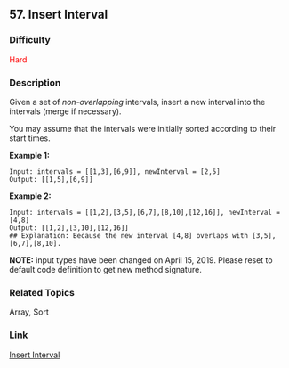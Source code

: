 ## 57. Insert Interval
### Difficulty

 <font color=red>Hard</font>

### Description

Given a set of _non-overlapping_ intervals, insert a new interval into the
intervals (merge if necessary).

You may assume that the intervals were initially sorted according to their
start times.

**Example 1:**
            Input: intervals = [[1,3],[6,9]], newInterval = [2,5]    Output: [[1,5],[6,9]]    

**Example 2:**
            Input: intervals = [[1,2],[3,5],[6,7],[8,10],[12,16]], newInterval = [4,8]    Output: [[1,2],[3,10],[12,16]]    ## Explanation: Because the new interval [4,8] overlaps with [3,5],[6,7],[8,10].

**NOTE:**  input types have been changed on April 15, 2019. Please reset to
default code definition to get new method signature.


### Related Topics

Array, Sort


### Link
[Insert Interval](https://leetcode.com/problems/insert-interval)
